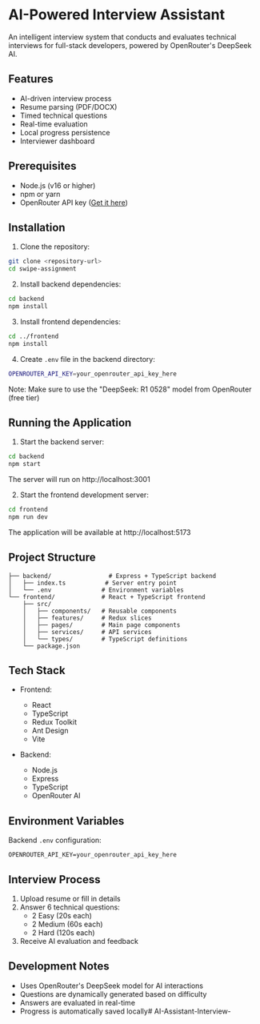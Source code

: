 # AI-Powered Interview Assistant

An intelligent interview system that conducts and evaluates technical interviews for full-stack developers, powered by OpenRouter's DeepSeek AI.

## Features

- AI-driven interview process
- Resume parsing (PDF/DOCX)
- Timed technical questions
- Real-time evaluation
- Local progress persistence
- Interviewer dashboard

## Prerequisites

- Node.js (v16 or higher)
- npm or yarn
- OpenRouter API key ([Get it here](https://openrouter.ai/))

## Installation

1. Clone the repository:
```bash
git clone <repository-url>
cd swipe-assignment
```

2. Install backend dependencies:
```bash
cd backend
npm install
```

3. Install frontend dependencies:
```bash
cd ../frontend
npm install
```

4. Create `.env` file in the backend directory:
```bash
OPENROUTER_API_KEY=your_openrouter_api_key_here
```

Note: Make sure to use the "DeepSeek: R1 0528" model from OpenRouter (free tier)

## Running the Application

1. Start the backend server:
```bash
cd backend
npm start
```
The server will run on http://localhost:3001

2. Start the frontend development server:
```bash
cd frontend
npm run dev
```
The application will be available at http://localhost:5173

## Project Structure

```
├── backend/                # Express + TypeScript backend
│   ├── index.ts           # Server entry point
│   └── .env              # Environment variables
└── frontend/             # React + TypeScript frontend
    ├── src/
    │   ├── components/   # Reusable components
    │   ├── features/     # Redux slices
    │   ├── pages/        # Main page components
    │   ├── services/     # API services
    │   └── types/        # TypeScript definitions
    └── package.json
```

## Tech Stack

- Frontend:
  - React
  - TypeScript
  - Redux Toolkit
  - Ant Design
  - Vite

- Backend:
  - Node.js
  - Express
  - TypeScript
  - OpenRouter AI

## Environment Variables

Backend `.env` configuration:
```
OPENROUTER_API_KEY=your_openrouter_api_key_here
```

## Interview Process

1. Upload resume or fill in details
2. Answer 6 technical questions:
   - 2 Easy (20s each)
   - 2 Medium (60s each)
   - 2 Hard (120s each)
3. Receive AI evaluation and feedback

## Development Notes

- Uses OpenRouter's DeepSeek model for AI interactions
- Questions are dynamically generated based on difficulty
- Answers are evaluated in real-time
- Progress is automatically saved locally#   A I - A s s i s t a n t - I n t e r v i e w -  
 